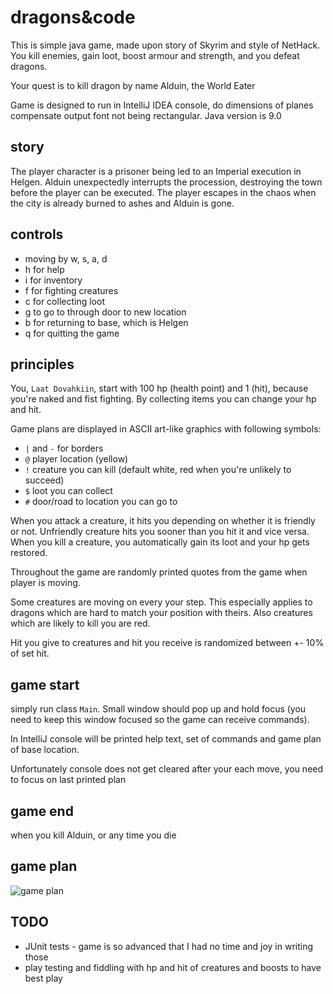 # dragons&code
This is simple java game, made upon story of Skyrim and style of NetHack. 
You kill enemies, gain loot, boost armour and strength, and you defeat dragons.

Your quest is to kill dragon by name Alduin, the World Eater

Game is designed to run in IntelliJ IDEA console, do dimensions of planes compensate output font not being rectangular.
Java version is 9.0

## story
The player character is a prisoner being led to an Imperial execution in Helgen. 
Alduin unexpectedly interrupts the procession, destroying the town before the player can be executed. 
The player escapes in the chaos when the city is already burned to ashes and Alduin is gone.

## controls
* moving by w, s, a, d
* h for help
* i for inventory
* f for fighting creatures
* c for collecting loot
* g to go to through door to new location
* b for returning to base, which is Helgen
* q for quitting the game

## principles
You, `Laat Dovahkiin`,  start with 100 hp (health point) and 1 (hit), because you're naked and fist fighting.
By collecting items you can change your hp and hit.

Game plans are displayed in ASCII art-like graphics with following symbols:
* `|` and `-` for borders
* `@` player location (yellow)
* `!` creature you can kill (default white, red when you're unlikely to succeed)
* `$` loot you can collect
* `#` door/road to location you can go to

When you attack a creature, it hits you depending on whether it is friendly or not. 
Unfriendly creature hits you sooner than you hit it and vice versa. 
When you kill a creature, you automatically gain its loot and your hp gets restored.

Throughout the game are randomly printed quotes from the game when player is moving.

Some creatures are moving on every your step. 
This especially applies to dragons which are hard to match your position with theirs.
Also creatures which are likely to kill you are red.

Hit you give to creatures and hit you receive is randomized between +- 10% of set hit.

## game start
simply run class `Main`. Small window should pop up and hold focus (you need to keep this window focused so the game can receive commands).

In IntelliJ console will be printed help text, set of commands and game plan of base location.

Unfortunately console does not get cleared after your each move, you need to focus on last printed plan

## game end
when you kill Alduin, or any time you die

## game plan

![game plan](https://lh3.googleusercontent.com/040LDKgV1MaAs22ezI28rNO4SOKv9IBNQ_xGz4rN1Y45EmIAqQOCG9h4tRmp6gxwNTl5cxce6_Urgq8yI7IJkqj_Mgx17t1TeVZXSWj3D_OmEE6e74_ylo6jvcOZMnZmV4U6lhOpFMk=w1246-h934-no "game plan")

## TODO
* JUnit tests - game is so advanced that I had no time and joy in writing those
* play testing and fiddling with hp and hit of creatures and boosts to have best play
